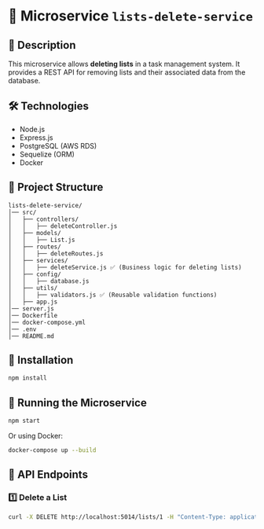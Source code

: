 # 🚀 Microservice `lists-delete-service`

## 📌 Description
This microservice allows **deleting lists** in a task management system.
It provides a REST API for removing lists and their associated data from the database.

## 🛠️ Technologies
- Node.js
- Express.js
- PostgreSQL (AWS RDS)
- Sequelize (ORM)
- Docker

## 📂 Project Structure
```
lists-delete-service/
│── src/
│   ├── controllers/
│   │   ├── deleteController.js
│   ├── models/
│   │   ├── List.js
│   ├── routes/
│   │   ├── deleteRoutes.js
│   ├── services/
│   │   ├── deleteService.js ✅ (Business logic for deleting lists)
│   ├── config/
│   │   ├── database.js
│   ├── utils/
│   │   ├── validators.js ✅ (Reusable validation functions)
│   ├── app.js
│── server.js
│── Dockerfile
│── docker-compose.yml
│── .env
│── README.md
```

## 🔧 Installation
```sh
npm install
```

## 🚀 Running the Microservice
```sh
npm start
```
Or using Docker:
```sh
docker-compose up --build
```

## 🔗 API Endpoints
### **1️⃣ Delete a List**
```sh
curl -X DELETE http://localhost:5014/lists/1 -H "Content-Type: application/json"
```


